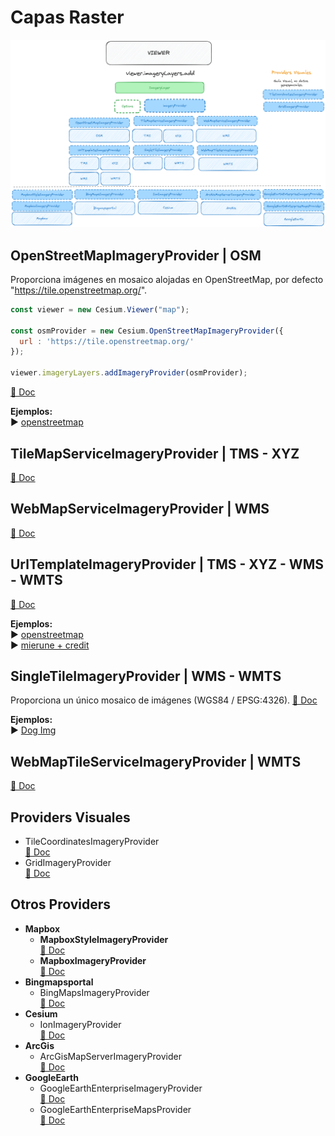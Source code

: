# Capas Raster  

![scheme](./scheme.png)

## OpenStreetMapImageryProvider  | OSM  
Proporciona imágenes en mosaico alojadas en OpenStreetMap, por defecto "https://tile.openstreetmap.org/".
```javascript
const viewer = new Cesium.Viewer("map");

const osmProvider = new Cesium.OpenStreetMapImageryProvider({
  url : 'https://tile.openstreetmap.org/'
});

viewer.imageryLayers.addImageryProvider(osmProvider);
```

[📘 Doc](https://cesium.com/learn/ion-sdk/ref-doc/OpenStreetMapImageryProvider.html)

**Ejemplos:**  
▶️ [openstreetmap](https://github.com/AlvaroCodes/cesiumJS_notebook/blob/main/05_Capas_raster/examples/03_OpenStreetMapImageryProvider.html)  

## TileMapServiceImageryProvider | TMS - XYZ
[📘 Doc](https://cesium.com/learn/ion-sdk/ref-doc/TileMapServiceImageryProvider.html)

## WebMapServiceImageryProvider | WMS
[📘 Doc](https://cesium.com/learn/ion-sdk/ref-doc/WebMapServiceImageryProvider.html)

## UrlTemplateImageryProvider | TMS - XYZ - WMS - WMTS
[📘 Doc](https://cesium.com/learn/ion-sdk/ref-doc/UrlTemplateImageryProvider.html)  

**Ejemplos:**  
▶️ [openstreetmap](https://github.com/AlvaroCodes/cesiumJS_notebook/blob/main/05_Capas_raster/examples/01_UrlTemplateImageryProvider.html)  
▶️ [mierune + credit](https://github.com/AlvaroCodes/cesiumJS_notebook/blob/main/05_Capas_raster/examples/02_UrlTemplateImageryProvider.html)

## SingleTileImageryProvider | WMS - WMTS  
Proporciona un único mosaico de imágenes (WGS84 / EPSG:4326).
[📘 Doc](https://cesium.com/learn/ion-sdk/ref-doc/SingleTileImageryProvider.html)  

**Ejemplos:**  
▶️ [Dog Img](https://github.com/AlvaroCodes/cesiumJS_notebook/blob/main/05_Capas_raster/examples/04_SingleTileImageryProvider.html)  

## WebMapTileServiceImageryProvider | WMTS
[📘 Doc](https://cesium.com/learn/ion-sdk/ref-doc/WebMapTileServiceImageryProvider.html)

## Providers Visuales
* TileCoordinatesImageryProvider  
  [📘 Doc](https://cesium.com/learn/ion-sdk/ref-doc/TileCoordinatesImageryProvider.html)
* GridImageryProvider  
  [📘 Doc](https://cesium.com/learn/ion-sdk/ref-doc/GridImageryProvider.html)

## Otros Providers
* **Mapbox**
  * **MapboxStyleImageryProvider**  
    [📘 Doc](https://cesium.com/learn/ion-sdk/ref-doc/MapboxStyleImageryProvider.html)
  * **MapboxImageryProvider**  
    [📘 Doc](https://cesium.com/learn/ion-sdk/ref-doc/MapboxImageryProvider.html?classFilter=mapbox)
* **Bingmapsportal**
   * BingMapsImageryProvider  
    [📘 Doc](https://cesium.com/learn/ion-sdk/ref-doc/BingMapsImageryProvider.html?classFilter=Bingmaps)
* **Cesium**
   * IonImageryProvider  
    [📘 Doc](https://cesium.com/learn/ion-sdk/ref-doc/IonImageryProvider.html?classFilter=ionima)
* **ArcGis**
  * ArcGisMapServerImageryProvider  
    [📘 Doc](https://cesium.com/learn/ion-sdk/ref-doc/ArcGisMapServerImageryProvider.html?classFilter=arc)
* **GoogleEarth**
  * GoogleEarthEnterpriseImageryProvider  
    [📘 Doc](https://cesium.com/learn/ion-sdk/ref-doc/GoogleEarthEnterpriseImageryProvider.html)
  * GoogleEarthEnterpriseMapsProvider  
    [📘 Doc](https://cesium.com/learn/ion-sdk/ref-doc/GoogleEarthEnterpriseMapsProvider.html)
